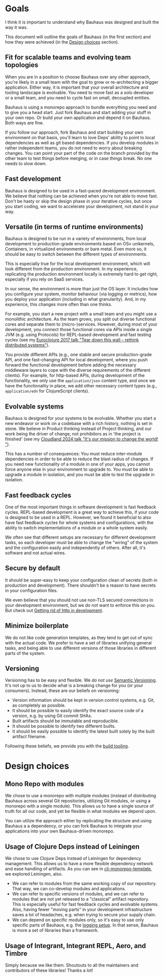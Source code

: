 # Goals

I think it is important to understand why Bauhaus was designed and built the way it was.

This document will outline the goals of Bauhaus (in the first section) and how they were achieved
(in the [Design choices](#design-choices) section).

## Fit for scalable teams and evolving team topologies

When you are in a position to choose Bauhaus over any other approach, you're likely in a small team
with the goal to grow or re-architecting a bigger application. Either way, it is important that
your overall architecture and tooling landscape is evolvable. You need to move fast as a solo developer or a small team,
and you need to cycle fast on small, decoupled entities.

Bauhaus is using a monorepo approach to bundle everything you need and to give you
a head start. Just fork Bauhaus and start adding your stuff in your own repo. Or build your own application and depend
it on Bauhaus. Both ways are fine.

If you follow our approach, fork Bauhaus and start building your own environment on that basis,
you'll learn to love Deps' ability to point to local dependencies as well as git based
dependencies. If you develop modules in rather independent teams, you do not need to worry about breaking changes.
You can point your part of the code on the branch provided by the other team to test things before merging, or in case 
things break. No one needs to slow down.

## Fast development
Bauhaus is designed to be used in a fast-paced development environment. We believe that nothing can be achieved when
you're not able to move fast. Don't be hasty or skip the design phase in your iterative cycles, but once you start coding,
we want to accelerate your development, not stand in your way.

## Versatile (in terms of runtime environments)

Bauhaus is designed to be run in a variety of environments, from local development to production-grade environments based
on OSv unikernels, Containers, in virtualized environments or bare metal. Even more so, it should be easy to switch between
the different types of environments.

This is especially true for the local development environment, which will look different from the production environment.
In my experience, replicating the production environment locally is extremely hard to get right, especially if you rely on
SaaS services.

In our sense, the environment is more than just the OS layer. It includes how you configure your system,
monitor behaviour (via logging or metrics), how you deploy your application (including in what granularity). And, in my
experience, this changes more often than one thinks.

For example, you start a new project with a small team and you might use a monolithic architecture.
As the team grows, you split out diverse functional cores and separate them to (micro-)services.
However, during most of your development, you connect those functional cores via APIs inside a single JVM
(e.g. using Protocols) for REPL-based development and fast testing cycles
(see my [Euroclojure 2017 talk "Tear down this wall – rethink distributed systems"](https://www.youtube.com/playlist?list=PLZdCLR02grLpzt6WENiHe16-vx74VbCw_)).

You provide different APIs (e.g., one stable and secure production-grade API, and one fast-changing API
for local development, where you push forward the functional development before adding the necessary middleware layers
to cope with the diverse requirements of the different clients). For example, for http-based APIs, during development of the
functionality, we only use the `application/json` content type, and once we have the functionality in place, we add other
necessary content types (e.g., `application/edn` for ClojureScript clients).

## Evolvable systems

Bauhaus is designed for your systems to be evolvable. Whether you start a new endeavor or work on a codebase with a rich history,
nothing is set in stone. We believe in Product thinking instead of Project thinking, and our work being the driver of change,
not prohibitors as in 'the project is finished' (see my
[Cloudland 2024 talk "It's our mission to change the world!
"](https://www.linkedin.com/posts/cbetz_its-our-mission-to-change-the-world-activity-7209548267330678784-C22P)).

This has a number of consequences: You must reduce inter-module dependencies in order to be able to reduce the blast radius
of changes. If you need new functionality of a module in one of your apps, you cannot force anyone else in your environment
to upgrade to. You must be able to upgrade a module in isolation, and you must be able to test the upgrade in isolation.

## Fast feedback cycles

One of the most important things in software development is fast feedback cycles. REPL-based development is a great way to
achieve this, if your code is designed to be used in a REPL. However, we found it beneficial to also have fast feedback cycles
for whole systems and configurations, with the ability to switch implementations of a module or a whole system easily.

We often see that different setups are necessary for different development tasks, so each developer must be able to change
the "wiring" of the system and the configuration easily and independently of others. After all, it's software and not actual wires.

## Secure by default

It should be super-easy to keep your configuration clean of secrets (both in production and development). There shouldn't be
a reason to have secrets in your configuration files.

We even believe that you should not use non-TLS secured connections in your development environment, but we do not want to
enforce this on you. But check out [Getting rid of http in development](https://medium.com/@chris_betz/getting-rid-of-http-in-development-86835969995f).

## Minimize boilerplate
We do not like code generation templates, as they tend to get out of sync with the actual code. We prefer to have a set of libraries
unifying general tasks, and being able to use different versions of those libraries in different parts of the system.

## Versioning

Versioning has to be easy and flexible. We _do not use_ [Semantic Versioning](https://semver.org/).
It's not up to us to decide what is a breaking change for you (or your consumers). Instead, these are our beliefs on versioning:

- Version information should be kept in version control systems, e.g. Git, as completely as possible.
- It should be possible to easily identify the exact source code of a version, e.g. by using Git commit SHAs.
- Built artifacts should be immutable and reproducible.
- It should be possible to identify two different builts.
- It should be easily possible to identify the latest built solely by the built artifact filename.

Following these beliefs, we provide you with the [build tooling](../modules/dev-tooling/build).

# Design choices

## Mono Repo with modules

We chose to use a monorepo with multiple modules (instead of distributing Bauhaus across several Git repositories, utilizing
Git modules, or using a monorepo with a single module). This allows us to have a single source of truth for all our code, and
yet be flexible in what modules we depend upon.

You can utilize the approach either by replicating the structure and using Bauhaus a a dependency, or you can fork Bauhaus
to integrate your applications into your own Bauhaus-driven monorepo.

## Usage of Clojure Deps instead of Leiningen

We chose to use Clojure Deps instead of Leiningen for dependency management. This allows us to have a more flexible
dependency network and ease handling of artifacts. As you can see in [clj-monorepo-template](https://github.com/gorillalabs/clj-monorepo-template),
we explored Leiningen, also.

- We can refer to modules from the same working copy of our repository. That way, we can co-develop modules and applications.
- We can refer to specific versions of modules, and we can refer to modules that are not yet released to a "classical" artifact
repository. This is especially useful for fast feedback cycles and evolvable systems. Also, having fewer "moving parts" in
your development infrastructure saves a lot of headaches, e.g. when trying to secure your supply chain.
- We can depend on specific modules only, so it's easy to use only specific parts of Bauhaus, e.g. the [logging setup](../modules/setup/logging).
  In that sense, Bauhaus is more a set of libraries than a framework.

## Usage of Integrant, Integrant REPL, Aero, and Timbre

Simply because we like them. Shoutouts to all the maintainers and contributors of these libraries! Thanks a lot!
